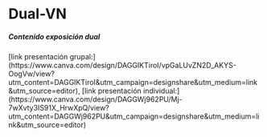 # Dual-VN
<h5>Contenido exposición dual</h5>
[link presentación grupal:](https://www.canva.com/design/DAGGIKTiroI/vpGaLUvZN2D_AKYS-OogVw/view?utm_content=DAGGIKTiroI&utm_campaign=designshare&utm_medium=link&utm_source=editor),
[link presentación individual:](https://www.canva.com/design/DAGGWj962PU/Mj-7wXvty3IS91X_HrwXpQ/view?utm_content=DAGGWj962PU&utm_campaign=designshare&utm_medium=link&utm_source=editor)

